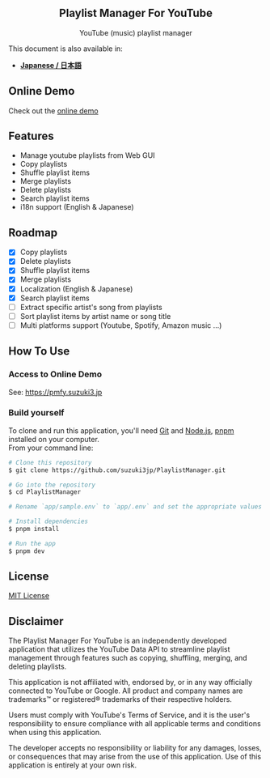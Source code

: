 <h2 align="center">Playlist Manager For YouTube</h2>
<div align="center">YouTube (music) playlist manager</div>

This document is also available in:

- [**Japanese / 日本語**](README_ja.md)

## Online Demo
Check out the [online demo](https://pmfy.suzuki3.jp)

## Features
- Manage youtube playlists from Web GUI
- Copy playlists
- Shuffle playlist items
- Merge playlists
- Delete playlists
- Search playlist items 
- i18n support (English & Japanese)

## Roadmap
- [x] Copy playlists
- [x] Delete playlists
- [x] Shuffle playlist items
- [x] Merge playlists
- [x] Localization (English & Japanese)
- [x] Search playlist items 
- [ ] Extract specific artist's song from playlists
- [ ] Sort playlist items by artist name or song title
- [ ] Multi platforms support (Youtube, Spotify, Amazon music ...)

## How To Use
### Access to Online Demo
See: https://pmfy.suzuki3.jp

### Build yourself
To clone and run this application, you'll need [Git](https://git-scm.com) and [Node.js](https://nodejs.org/en/download/), [pnpm](https://pnpm.io/) installed on your computer.  
From your command line:
```bash
# Clone this repository
$ git clone https://github.com/suzuki3jp/PlaylistManager.git

# Go into the repository
$ cd PlaylistManager

# Rename `app/sample.env` to `app/.env` and set the appropriate values

# Install dependencies
$ pnpm install

# Run the app
$ pnpm dev
```
## License

[MIT License](./LICENSE)

## Disclaimer

The Playlist Manager For YouTube is an independently developed application that utilizes the YouTube Data API to streamline playlist management through features such as copying, shuffling, merging, and deleting playlists.

This application is not affiliated with, endorsed by, or in any way officially connected to YouTube or Google. All product and company names are trademarks™ or registered® trademarks of their respective holders.

Users must comply with YouTube's Terms of Service, and it is the user's responsibility to ensure compliance with all applicable terms and conditions when using this application.

The developer accepts no responsibility or liability for any damages, losses, or consequences that may arise from the use of this application. Use of this application is entirely at your own risk.